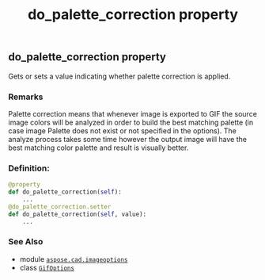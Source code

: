 ﻿---
title: do_palette_correction property
second_title: Aspose.CAD for Python via .NET API References
description: 
type: docs
weight: 50
url: /aspose.cad.imageoptions/gifoptions/do_palette_correction/
is_root: false
---

## do_palette_correction property


Gets or sets a value indicating whether palette correction is applied.

### Remarks 


Palette correction means that whenever image is exported to GIF the source image colors will be analyzed
in order to build the best matching palette (in case image Palette does not exist or not specified in the options).
The analyze process takes some time however the output image will have the best matching color palette and result is visually better.
### Definition:
```python
@property
def do_palette_correction(self):
    ...
@do_palette_correction.setter
def do_palette_correction(self, value):
    ...
```

### See Also
* module [`aspose.cad.imageoptions`](../../)
* class [`GifOptions`](/cad/python-net/aspose.cad.imageoptions/gifoptions)
